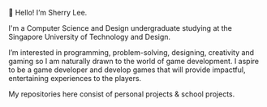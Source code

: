 👋 Hello! I’m Sherry Lee.


I'm a Computer Science and Design undergraduate studying at the Singapore University of Technology and Design.


I’m interested in programming, problem-solving, designing, creativity and gaming so I am naturally drawn to the world of game development. I aspire to be a game developer and 
develop games that will provide impactful, entertaining experiences to the players.


My repositories here consist of personal projects & school projects.
